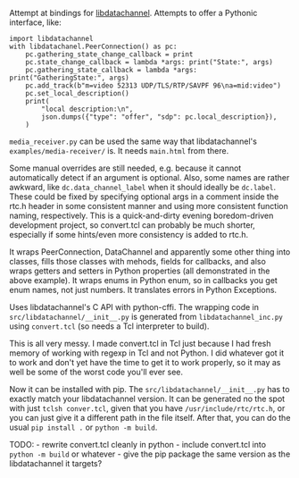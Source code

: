 Attempt at bindings for [libdatachannel](https://github.com/paullouisageneau/libdatachannel). Attempts to offer a Pythonic interface, like:
```
import libdatachannel
with libdatachanel.PeerConnection() as pc:
    pc.gathering_state_change_callback = print
    pc.state_change_callback = lambda *args: print("State:", args)
    pc.gathering_state_callback = lambda *args: print("GatheringState:", args)
    pc.add_track(b"m=video 52313 UDP/TLS/RTP/SAVPF 96\na=mid:video")
    pc.set_local_description()
    print(
        "local description:\n",
        json.dumps({"type": "offer", "sdp": pc.local_description}),
    )
```
`media_receiver.py` can be used the same way that libdatachannel's `examples/media-receiver/` is. It needs `main.html` from there.

Some manual overrides are still needed, e.g. because it cannot automatically detect if an argument is optional. Also, some names are rather awkward, like `dc.data_channel_label` when it should ideally be `dc.label`. These could be fixed by specifying optional args in a comment inside the rtc.h header in some consistent manner and using more consistent function naming, respectively.
This is a quick-and-dirty evening boredom-driven development project, so convert.tcl can probably be much shorter, especially if some hints/even more consistency is added to rtc.h.

It wraps PeerConnection, DataChannel and apparently some other thing into classes, fills those classes with mehods, fields for callbacks, and also wraps getters and setters in Python properties (all demonstrated in the above example). It wraps enums in Python enum, so in callbacks you get enum names, not just numbers. It translates errors in Python Exceptions.

Uses libdatachannel's C API with python-cffi. The wrapping code in `src/libdatachannel/__init__.py` is generated from `libdatachannel_inc.py` using `convert.tcl` (so needs a Tcl interpreter to build).

This is all very messy. I made convert.tcl in Tcl just because I had fresh memory of working with regexp in Tcl and not Python. I did whatever got it to work and don't yet have the time to get it to work properly, so it may as well be some of the worst code you'll ever see.

Now it can be installed with pip.
The `src/libdatachannel/__init__.py` has to exactly match your libdatachannel version. It can be generated no the spot with just `tclsh conver.tcl`, given that you have  `/usr/include/rtc/rtc.h`, or you can just give it a different path in the file itself. After that, you can do the usual `pip install .` or `python -m build`. 

TODO:
	- rewrite convert.tcl cleanly in python
	- include convert.tcl into `python -m build` or whatever
	- give the pip package the same version as the libdatachannel it targets?

